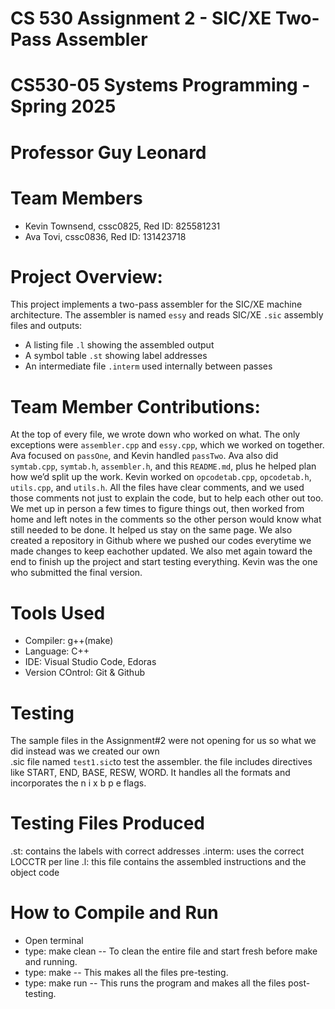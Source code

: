 # CS 530 Assignment 2 - SIC/XE Two-Pass Assembler
# CS530-05 Systems Programming - Spring 2025
# Professor Guy Leonard

# Team Members
- Kevin Townsend, cssc0825, Red ID: 825581231
- Ava Tovi,  cssc0836, Red ID: 131423718

# Project Overview:
This project implements a two-pass assembler for the SIC/XE machine architecture. The assembler is named `essy` and reads SIC/XE `.sic` assembly files and outputs:
- A listing file `.l` showing the assembled output
- A symbol table `.st` showing label addresses
- An intermediate file `.interm` used internally between passes

# Team Member Contributions:
At the top of every file, we wrote down who worked on what. The only exceptions were `assembler.cpp` and `essy.cpp`, which we worked on together. Ava focused on `passOne`, and Kevin handled `passTwo`. Ava also did `symtab.cpp`, `symtab.h`, `assembler.h`, and this `README.md`, plus he helped plan how we’d split up the work. Kevin worked on `opcodetab.cpp`, `opcodetab.h`, `utils.cpp`, and `utils.h`. All the files have clear comments, and we used those comments not just to explain the code, but to help each other out too. We met up in person a few times to figure things out, then worked from home and left notes in the comments so the other person would know what still needed to be done. It helped us stay on the same page. We also created a repository in Github where we pushed our codes everytime we made changes to keep eachother updated. We also met again toward the end to finish up the project and start testing everything. Kevin was the one who submitted the final version.

# Tools Used
- Compiler: g++(make)
- Language: C++
- IDE: Visual Studio Code, Edoras
- Version COntrol: Git & Github

# Testing
The sample files in the Assignment#2 were not opening for us so what we did instead was we created our own  
.sic file named `test1.sic`to test the assembler. the file includes directives like START, END, BASE, RESW, WORD. It handles all the formats and incorporates the  n i x b p e flags.

# Testing Files Produced
.st: contains the labels with correct addresses
.interm: uses the correct LOCCTR per line
.l: this file contains the assembled instructions and the object code

# How to Compile and Run
- Open terminal
- type: make clean -- To clean the entire file and start fresh before make and running.
- type: make -- This makes all the files pre-testing.
- type: make run -- This runs the program and makes all the files post-testing.

